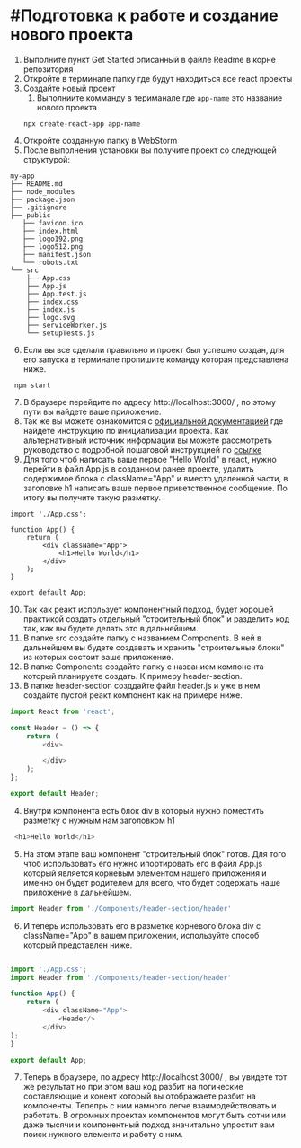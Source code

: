 # #Подготовка к работе и создание нового проекта
1. Выполните пункт Get Started описанный в файле Readme в корне репозитория
2. Откройте в терминале папку где будут находиться все react проекты
3. Создайте новый проект
   1. Выполниите комманду в териманале где `app-name` это название нового проекта
   ```
   npx create-react-app app-name
   ```
4. Откройте созданную папку в WebStorm
5. После выполнения установки  вы получите проект со следующей структурой:
```
my-app
├── README.md
├── node_modules
├── package.json
├── .gitignore
├── public
   ├── favicon.ico
   ├── index.html
   ├── logo192.png
   ├── logo512.png
   ├── manifest.json
   └── robots.txt
└── src
    ├── App.css
    ├── App.js
    ├── App.test.js
    ├── index.css
    ├── index.js
    ├── logo.svg
    ├── serviceWorker.js
    └── setupTests.js
```
6. Если вы все сделали правильно и проект был успешно создан,  для его запуска в терминале пропишите команду которая представлена ниже.
```
 npm start
```
7. В браузере перейдите по адресу http://localhost:3000/ , по этому пути вы найдете ваше приложение.
8. Так же вы можете ознакомится с [официальной  документацией](https://ru.reactjs.org/docs/create-a-new-react-app.html) где найдете инструкцию по инициализации проекта. Как альтернативный источник информации вы можете рассмотреть руководство с подробной пошаговой инструкцией  по  [ссылке](https://create-react-app.dev/docs/getting-started#quick-start) 
9. Для того чтоб написать ваше первое "Hello World" в react, нужно перейти в файл App.js в созданном ранее проекте, удалить содержимое  блока с className="App" и  вместо удаленной части, в заголовке  h1 написать ваше первое приветственное сообщение. По итогу вы получите такую разметку.
```
import './App.css';

function App() {
    return (
        <div className="App">
            <h1>Hello World</h1>
        </div>
    );
}

export default App;

```

10. Так как реакт использует компонентный  подход, будет хорошей практикой создать отдельный "строительный блок" и разделить код так, как вы будете делать это в дальнейшем.
   1. В папке  src создайте папку с названием  Соmponents. В ней в дальнейшем вы будете создавать и хранить "строительные блоки" из которых состоит ваше приложение.
   2. В папке Соmponents создайте папку с названием компонента который планируете создать. К  примеру header-section. 
   3. В папке header-section созддайте файл header.js и уже в нем создайте пустой реакт компонент как на примере ниже.
   ```js
   import React from 'react';
   
   const Header = () => {
       return (
           <div>
   
           </div>
       );
   };
   
   export default Header;
   ```
   4. Внутри компонента есть блок  div в который нужно поместить разметку с нужным нам заголовком h1
   ```js
    <h1>Hello World</h1>
   ```
   5. На этом этапе  ваш компонент "строительный блок" готов. Для того чтоб использовать его нужно ипортировать его в  файл App.js который является корневым элементом нашего приложения и именно он будет родителем для всего, что будет содержать наше приложение в дальнейшем.
   ```js
   import Header from './Components/header-section/header'
   ```
   6. И теперь использовать его в разметке корневого блока div c className="App" в вашем приложении, используйте способ который представлен ниже.
   ```js
   
   import './App.css';
   import Header from './Components/header-section/header'
   
   function App() {
       return (
           <div className="App">
               <Header/>
           </div>
   );
   }
   
   export default App;
   ```
   7. Теперь в браузере, по  адресу http://localhost:3000/ , вы увидете тот же результат  но  при этом ваш код разбит на логические составляющие и конент который вы отображаете разбит на компоненты.  Тепепрь с ним намного легче взаимодействовать и работать. В огромных проектах компонентов могут быть сотни или даже тысячи и компонентный подход значитально упростит вам поиск  нужного елемента и работу с ним.
